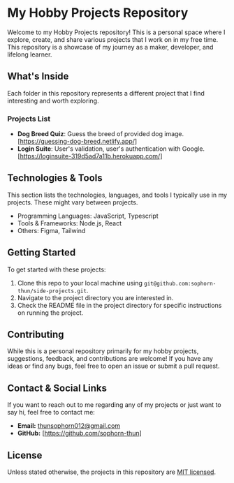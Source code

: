 # My Hobby Projects Repository

Welcome to my Hobby Projects repository! This is a personal space where I explore, create, and share various projects that I work on in my free time. This repository is a showcase of my journey as a maker, developer, and lifelong learner.

## What's Inside

Each folder in this repository represents a different project that I find interesting and worth exploring. 

### Projects List

- **Dog Breed Quiz**: Guess the breed of provided dog image. [https://guessing-dog-breed.netlify.app/]
- **Login Suite**: User's validation, user's authentication with Google. [https://loginsuite-319d5ad7a11b.herokuapp.com/]

## Technologies & Tools

This section lists the technologies, languages, and tools I typically use in my projects. These might vary between projects.

- Programming Languages: JavaScript, Typescript
- Tools & Frameworks: Node.js, React
- Others: Figma, Tailwind

## Getting Started

To get started with these projects:

1. Clone this repo to your local machine using `git@github.com:sophorn-thun/side-projects.git`.
2. Navigate to the project directory you are interested in.
3. Check the README file in the project directory for specific instructions on running the project.

## Contributing

While this is a personal repository primarily for my hobby projects, suggestions, feedback, and contributions are welcome! If you have any ideas or find any bugs, feel free to open an issue or submit a pull request.

## Contact & Social Links

If you want to reach out to me regarding any of my projects or just want to say hi, feel free to contact me:

- **Email:** [thunsophorn012@gmail.com](mailto:your-email@example.com)
- **GitHub:** [https://github.com/sophorn-thun] 

## License

Unless stated otherwise, the projects in this repository are [MIT licensed](LICENSE).
